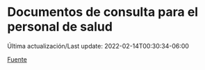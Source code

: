 # Documentos de consulta para el personal de salud

Última actualización/Last update: 2022-02-14T00:30:34-06:00

 [Fuente](https://coronavirus.gob.mx/personal-de-salud/documentos-de-consulta/)
